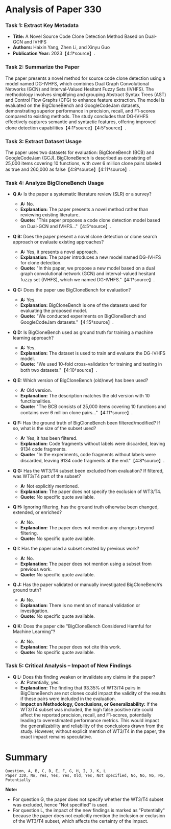 # Analysis of Paper 330

### Task 1: Extract Key Metadata

- **Title:** A Novel Source Code Clone Detection Method Based on Dual-GCN and IVHFS
- **Authors:** Haixin Yang, Zhen Li, and Xinyu Guo
- **Publication Year:** 2023【4:1†source】.

### Task 2: Summarize the Paper

The paper presents a novel method for source code clone detection using a model named DG-IVHFS, which combines Dual Graph Convolutional Networks (GCN) and Interval-Valued Hesitant Fuzzy Sets (IVHFS). The methodology involves simplifying and grouping Abstract Syntax Trees (AST) and Control Flow Graphs (CFG) to enhance feature extraction. The model is evaluated on the BigCloneBench and GoogleCodeJam datasets, demonstrating superior performance in precision, recall, and F1-scores compared to existing methods. The study concludes that DG-IVHFS effectively captures semantic and syntactic features, offering improved clone detection capabilities【4:1†source】【4:5†source】.

### Task 3: Extract Dataset Usage

The paper uses two datasets for evaluation: BigCloneBench (BCB) and GoogleCodeJam (GCJ). BigCloneBench is described as consisting of 25,000 items covering 10 functions, with over 6 million clone pairs labeled as true and 260,000 as false【4:8†source】【4:11†source】.

### Task 4: Analyze BigCloneBench Usage

- **Q A:** Is the paper a systematic literature review (SLR) or a survey?
  - **A:** No.
  - **Explanation:** The paper presents a novel method rather than reviewing existing literature.
  - **Quote:** "This paper proposes a code clone detection model based on Dual-GCN and IVHFS..."【4:5†source】.

- **Q B:** Does the paper present a novel clone detection or clone search approach or evaluate existing approaches?
  - **A:** Yes, it presents a novel approach.
  - **Explanation:** The paper introduces a new model named DG-IVHFS for clone detection.
  - **Quote:** "In this paper, we propose a new model based on a dual graph convolutional network (GCN) and interval-valued hesitant fuzzy set (IVHFS), which we named DG-IVHFS."【4:1†source】.

- **Q C:** Does the paper use BigCloneBench for evaluation?
  - **A:** Yes.
  - **Explanation:** BigCloneBench is one of the datasets used for evaluating the proposed model.
  - **Quote:** "We conducted experiments on BigCloneBench and GoogleCodeJam datasets."【4:15†source】.

- **Q D:** Is BigCloneBench used as ground truth for training a machine learning approach?
  - **A:** Yes.
  - **Explanation:** The dataset is used to train and evaluate the DG-IVHFS model.
  - **Quote:** "We used 10-fold cross-validation for training and testing in both two datasets."【4:10†source】.

- **Q E:** Which version of BigCloneBench (old/new) has been used?
  - **A:** Old version.
  - **Explanation:** The description matches the old version with 10 functionalities.
  - **Quote:** "The BCB consists of 25,000 items covering 10 functions and contains over 6 million clone pairs..."【4:11†source】.

- **Q F:** Has the ground truth of BigCloneBench been filtered/modified? If so, what is the size of the subset used?
  - **A:** Yes, it has been filtered.
  - **Explanation:** Code fragments without labels were discarded, leaving 9134 code fragments.
  - **Quote:** "In the experiments, code fragments without labels were discarded, leaving 9134 code fragments at the end."【4:8†source】.

- **Q G:** Has the WT3/T4 subset been excluded from evaluation? If filtered, was WT3/T4 part of the subset?
  - **A:** Not explicitly mentioned.
  - **Explanation:** The paper does not specify the exclusion of WT3/T4.
  - **Quote:** No specific quote available.

- **Q H:** Ignoring filtering, has the ground truth otherwise been changed, extended, or enriched?
  - **A:** No.
  - **Explanation:** The paper does not mention any changes beyond filtering.
  - **Quote:** No specific quote available.

- **Q I:** Has the paper used a subset created by previous work?
  - **A:** No.
  - **Explanation:** The paper does not mention using a subset from previous work.
  - **Quote:** No specific quote available.

- **Q J:** Has the paper validated or manually investigated BigCloneBench’s ground truth?
  - **A:** No.
  - **Explanation:** There is no mention of manual validation or investigation.
  - **Quote:** No specific quote available.

- **Q K:** Does the paper cite "BigCloneBench Considered Harmful for Machine Learning"?
  - **A:** No.
  - **Explanation:** The paper does not cite this work.
  - **Quote:** No specific quote available.

### Task 5: Critical Analysis – Impact of New Findings

- **Q L:** Does this finding weaken or invalidate any claims in the paper?
  - **A:** Potentially, yes.
  - **Explanation:** The finding that 93.35% of WT3/T4 pairs in BigCloneBench are not clones could impact the validity of the results if these pairs were included in the evaluation.
  - **Impact on Methodology, Conclusions, or Generalizability:** If the WT3/T4 subset was included, the high false positive rate could affect the reported precision, recall, and F1-scores, potentially leading to overestimated performance metrics. This would impact the generalizability and reliability of the conclusions drawn from the study. However, without explicit mention of WT3/T4 in the paper, the exact impact remains speculative.

# Summary

```plaintext
Question, A, B, C, D, E, F, G, H, I, J, K, L
Paper 330, No, Yes, Yes, Yes, Old, Yes, Not specified, No, No, No, No, Potentially
```

**Note:**  
- For question G, the paper does not specify whether the WT3/T4 subset was excluded, hence "Not specified" is used.
- For question L, the impact of the new findings is marked as "Potentially" because the paper does not explicitly mention the inclusion or exclusion of the WT3/T4 subset, which affects the certainty of the impact.
